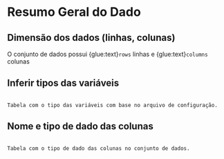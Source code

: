 # Resumo Geral do Dado

## Dimensão dos dados (linhas, colunas)
O conjunto de dados possui {glue:text}`rows` linhas e {glue:text}`columns` colunas

## Inferir tipos das variáveis
```{glue:figure} variable_types

Tabela com o tipo das variáveis com base no arquivo de configuração.
```

## Nome e tipo de dado das colunas
```{glue:figure} column_types

Tabela com o tipo de dado das colunas no conjunto de dados.
```